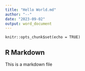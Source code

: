 ```yaml
---
title: "Hello World.md"
author: "--"
date: "2023-09-02"
output: word_document
---
```


```{r setup, include=FALSE}
knitr::opts_chunk$set(echo = TRUE)
```

## R Markdown

This is a markdown file 

